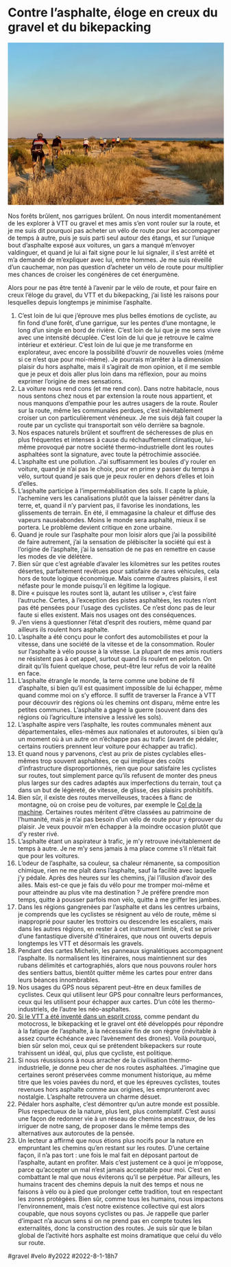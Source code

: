 # Contre l’asphalte, éloge en creux du gravel et du bikepacking

![Maguelone](_i/IMG_8522.webp)

Nos forêts brûlent, nos garrigues brûlent. On nous interdit momentanément de les explorer à VTT ou gravel et mes amis s’en vont rouler sur la route, et je me suis dit pourquoi pas acheter un vélo de route pour les accompagner de temps à autre, puis je suis parti seul autour des étangs, et sur l’unique bout d’asphalte exposé aux voitures, un gars a manqué m’envoyer valdinguer, et quand je lui ai fait signe pour le lui signaler, il s’est arrêté et m’a demandé de m’expliquer avec lui, entre hommes. Je me suis réveillé d’un cauchemar, non pas question d’acheter un vélo de route pour multiplier mes chances de croiser les congénères de cet énergumène.

Alors pour ne pas être tenté à l’avenir par le vélo de route, et pour faire en creux l’éloge du gravel, du VTT et du bikepacking, j’ai listé les raisons pour lesquelles depuis longtemps je minimise l’asphalte.

1. C’est loin de lui que j’éprouve mes plus belles émotions de cycliste, au fin fond d’une forêt, d’une garrigue, sur les pentes d’une montagne, le long d’un single en bord de rivière. C’est loin de lui que je me sens vivre avec une intensité décuplée. C’est loin de lui que je retrouve le calme intérieur et extérieur. C’est loin de lui que je me transforme en explorateur, avec encore la possibilité d’ouvrir de nouvelles voies (même si ce n’est que pour moi-même). Je pourrais m’arrêter à la dimension plaisir du hors asphalte, mais il s’agirait de mon opinion, et il me semble que je peux et dois aller plus loin dans ma réflexion, pour au moins exprimer l’origine de mes sensations.
2. La voiture nous rend cons (et me rend con). Dans notre habitacle, nous nous sentons chez nous et par extension la route nous appartient, et nous manquons d’empathie pour les autres usagers de la route. Rouler sur la route, même les communales perdues, c’est inévitablement croiser un con particulièrement vénéneux. Je me suis déjà fait couper la route par un cycliste qui transportait son vélo derrière sa bagnole.
3. Nos espaces naturels brûlent et souffrent de sécheresses de plus en plus fréquentes et intenses à cause du réchauffement climatique, lui-même provoqué par notre société thermo-industrielle dont les routes asphaltées sont la signature, avec toute la pétrochimie associée.
4. L’asphalte est une pollution. J’ai suffisamment les boules d’y rouler en voiture, quand je n’ai pas le choix, pour en prime y passer du temps à vélo, surtout quand je sais que je peux rouler en dehors d’elles et loin d’elles.
5. L’asphalte participe à l’imperméabilisation des sols. Il capte la pluie, l’achemine vers les canalisations plutôt que la laisser pénétrer dans la terre, et, quand il n’y parvient pas, il favorise les inondations, les glissements de terrain. En été, il emmagasine la chaleur et diffuse des vapeurs nauséabondes. Moins le monde sera asphalté, mieux il se portera. Le problème devient critique en zone urbaine.
6. Quand je roule sur l’asphalte pour mon loisir alors que j’ai la possibilité de faire autrement, j’ai la sensation de plébisciter la société qui est à l’origine de l’asphalte, j’ai la sensation de ne pas en remettre en cause les modes de vie délétère.
7. Bien sûr que c’est agréable d’avaler les kilomètres sur les petites routes désertes, parfaitement revêtues pour satisfaire de rares véhicules, cela hors de toute logique économique. Mais comme d’autres plaisirs, il est néfaste pour le monde puisqu’il en légitime la logique.
8. Dire « puisque les routes sont là, autant les utiliser », c’est faire l’autruche. Certes, à l’exception des pistes asphaltées, les routes n’ont pas été pensées pour l’usage des cyclistes. Ce n’est donc pas de leur faute si elles existent. Mais nos usages ont des conséquences.
9. J’en viens à questionner l’état d’esprit des routiers, même quand par ailleurs ils roulent hors asphalte.
10. L’asphalte a été conçu pour le confort des automobilistes et pour la vitesse, dans une société de la vitesse et de la consommation. Rouler sur l’asphalte à vélo pousse à la vitesse. La plupart de mes amis routiers ne résistent pas à cet appel, surtout quand ils roulent en peloton. On dirait qu’ils fuient quelque chose, peut-être leur refus de voir la réalité en face.
11. L’asphalte étrangle le monde, la terre comme une bobine de fil d’asphalte, si bien qu’il est quasiment impossible de lui échapper, même quand comme moi on s’y efforce. Il suffit de traverser la France à VTT pour découvrir des régions où les chemins ont disparu, même entre les petites communes. L’asphalte a gagné la guerre (souvent dans des régions où l’agriculture intensive a lessivé les sols).
12. L’asphalte aspire vers l’asphalte, les routes communales mènent aux départementales, elles-mêmes aux nationales et autoroutes, si bien qu’à un moment où à un autre on n’échappe pas au trafic (avant de pédaler, certains routiers prennent leur voiture pour échapper au trafic).
13. Et quand nous y parvenons, c’est au prix de pistes cyclables elles-mêmes trop souvent asphaltées, ce qui implique des coûts d’infrastructure disproportionnés, rien que pour satisfaire les cyclistes sur routes, tout simplement parce qu’ils refusent de monter des pneus plus larges sur des cadres adaptés aux imperfections du terrain, tout ça dans un but de légèreté, de vitesse, de glisse, des plaisirs prohibitifs.
14. Bien sûr, il existe des routes merveilleuses, tracées à flanc de montagne, où on croise peu de voitures, par exemple le [Col de la machine](https://www.alpes4ever.com/france/drome/les-plus-de-1000-m/col-de-la-machine/). Certaines routes méritent d’être classées au patrimoine de l’humanité, mais je n’ai pas besoin d’un vélo de route pour y éprouver du plaisir. Je veux pouvoir m’en échapper à la moindre occasion plutôt que d’y rester rivé.
15. L’asphalte étant un aspirateur à trafic, je m’y retrouve inévitablement de temps à autre. Je ne m’y sens jamais à ma place comme s’il n’était fait que pour les voitures.
16. L’odeur de l’asphalte, sa couleur, sa chaleur rémanente, sa composition chimique, rien ne me plaît dans l’asphalte, sauf la facilité avec laquelle j’y pédale. Après des heures sur les chemins, j’ai l’illusion d’avoir des ailes. Mais est-ce que je fais du vélo pour me tromper moi-même et pour atteindre au plus vite ma destination ? Je préfère prendre mon temps, quitte à pousser parfois mon vélo, quitte à me griffer les jambes.
17. Dans les régions gangrenées par l’asphalte et dans les centres urbains, je comprends que les cyclistes se résignent au vélo de route, même si inapproprié pour sauter les trottoirs ou descendre les escaliers, mais dans les autres régions, en rester à cet instrument limité, c’est se priver d’une fantastique diversité d’itinéraires, que nous ont ouverts depuis longtemps les VTT et désormais les gravels.
18. Pendant des cartes Michelin, les panneaux signalétiques accompagnent l’asphalte. Ils normalisent les itinéraires, nous maintiennent sur des rubans délimités et cartographiés, alors que nous pouvons rouler hors des sentiers battus, bientôt quitter même les cartes pour entrer dans leurs béances innombrables.
19. Nos usages du GPS nous séparent peut-être en deux familles de cyclistes. Ceux qui utilisent leur GPS pour connaître leurs performances, ceux qui les utilisent pour échapper aux cartes. D’un côté les thermo-industriels, de l’autre les néo-asphaltes.
20. [Si le VTT a été inventé dans un esprit cross](https://bike-cafe.fr/2022/07/mutsa-gartner-lincontestable-naissance-du-vtt/), comme pendant du motocross, le bikepacking et le gravel ont été développés pour répondre à la fatigue de l’asphalte, à la nécessaire fin de son règne (inévitable à assez courte échéance avec l’avènement des drones). Voilà pourquoi, bien sûr selon moi, ceux qui se prétendent bikepackers sur route trahissent un idéal, qui, plus que cycliste, est politique.
21. Si nous réussissons à nous arracher de la civilisation thermo-industrielle, je donne peu cher de nos routes asphaltées. J’imagine que certaines seront préservées comme monument historique, au même titre que les voies pavées du nord, et que les épreuves cyclistes, toutes revenues hors asphalte comme aux origines, les emprunteront avec nostalgie. L’asphalte retrouvera un charme désuet.
22. Pédaler hors asphalte, c’est démontrer qu’un autre monde est possible. Plus respectueux de la nature, plus lent, plus contemplatif. C’est aussi une façon de redonner vie à un réseau de chemins ancestraux, de les irriguer de notre sang, de proposer dans le même temps des alternatives aux autoroutes de la pensée.
23. Un lecteur a affirmé que nous étions plus nocifs pour la nature en empruntant les chemins qu’en restant sur les routes. D’une certaine façon, il n’a pas tort : une fois le mal fait en déposant partout de l’asphalte, autant en profiter. Mais c’est justement ce à quoi je m’oppose, parce qu’accepter un mal n’est jamais acceptable pour moi. C’est en combattant le mal que nous éviterons qu’il se perpétue. Par ailleurs, les humains tracent des chemins depuis la nuit des temps et nous ne faisons à vélo ou à pied que prolonger cette tradition, tout en respectant les zones protégées. Bien sûr, comme tous les humains, nous impactons l’environnement, mais c’est notre existence collective qui est alors coupable, que nous soyons cyclistes ou pas. Je rappelle que parler d’impact n’a aucun sens si on ne prend pas en compte toutes les externalités, donc la construction des routes. Je suis sûr que le bilan global de l’activité hors asphalte est moins dramatique que celui du vélo sur route.


#gravel #velo #y2022 #2022-8-1-18h7
